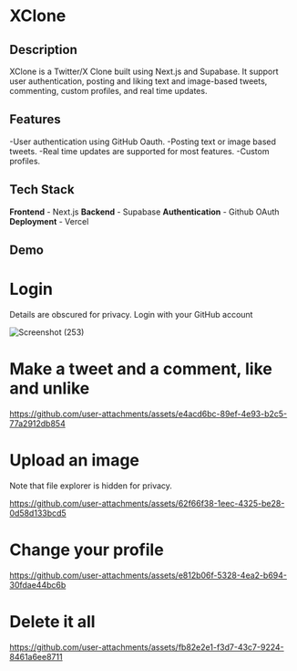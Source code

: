 # XClone

## Description
XClone is a Twitter/X Clone built using Next.js and Supabase. It support user authentication, posting and liking text and image-based tweets, commenting, custom profiles, and real time updates. 

## Features
-User authentication using GitHub Oauth.
-Posting text or image based tweets.
-Real time updates are supported for most features.
-Custom profiles.

## Tech Stack
**Frontend** - Next.js
**Backend** - Supabase
**Authentication** - Github OAuth
**Deployment** - Vercel

## Demo

# Login
Details are obscured for privacy. Login with your GitHub account

![Screenshot (253)](https://github.com/user-attachments/assets/6f6b794e-71a2-486b-85b8-2751ec3b2d49)


# Make a tweet and a comment, like and unlike

https://github.com/user-attachments/assets/e4acd6bc-89ef-4e93-b2c5-77a2912db854

# Upload an image
Note that file explorer is hidden for privacy.

https://github.com/user-attachments/assets/62f66f38-1eec-4325-be28-0d58d133bcd5

# Change your profile

https://github.com/user-attachments/assets/e812b06f-5328-4ea2-b694-30fdae44bc6b

# Delete it all

https://github.com/user-attachments/assets/fb82e2e1-f3d7-43c7-9224-8461a6ee8711







